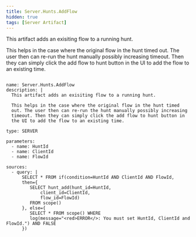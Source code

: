 ```yaml
---
title: Server.Hunts.AddFlow
hidden: true
tags: [Server Artifact]
---
```


This artifact adds an exisiting flow to a running hunt.

This helps in the case where the original flow in the hunt timed
out. The user then can re-run the hunt manually possibly increasing
timeout. Then they can simply click the add flow to hunt button in
the UI to add the flow to an existing time.


<pre><code class="language-yaml">
name: Server.Hunts.AddFlow
description: |
  This artifact adds an exisiting flow to a running hunt.

  This helps in the case where the original flow in the hunt timed
  out. The user then can re-run the hunt manually possibly increasing
  timeout. Then they can simply click the add flow to hunt button in
  the UI to add the flow to an existing time.

type: SERVER

parameters:
  - name: HuntId
  - name: ClientId
  - name: FlowId

sources:
  - query: |
      SELECT * FROM if(condition=HuntId AND ClientId AND FlowId,
      then={
         SELECT hunt_add(hunt_id=HuntId,
             client_id=ClientId,
             flow_id=FlowId)
         FROM scope()
      }, else={
         SELECT * FROM scope() WHERE
         log(message="&lt;red&gt;ERROR&lt;/&gt;: You must set HuntId, ClientId and FlowId.") AND FALSE
      })

</code></pre>

